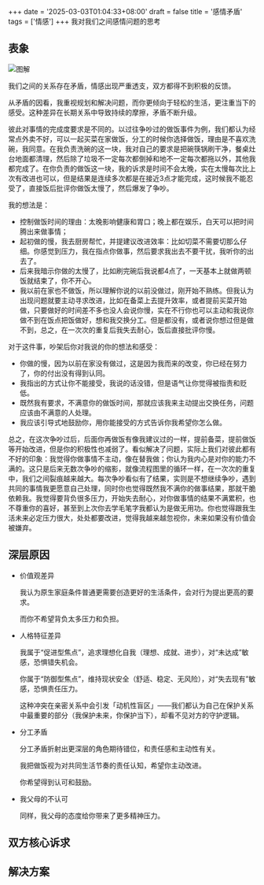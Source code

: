 +++
date = '2025-03-03T01:04:33+08:00'
draft = false
title = '感情矛盾'
tags = ['情感']
+++
我对我们之间感情问题的思考

## 表象

![图解](/情侣矛盾.svg)

我们之间的关系存在矛盾，情感出现严重透支，双方都得不到积极的反馈。

从矛盾的因看，我重视规划和解决问题，而你更倾向于轻松的生活，更注重当下的感受。这种差异在长期关系中导致持续的摩擦，矛盾不断升级。

彼此对事情的完成度要求是不同的。以过往争吵过的做饭事件为例，我们都认为经常点外卖不好，可以一起买菜在家做饭，分工的时候你选择做饭，理由是不喜欢洗碗，我同意。在我负责洗碗的这一块，我对自己的要求是把碗筷锅刷干净，餐桌灶台地面都清理，然后除了垃圾不一定每次都倒掉和地不一定每次都拖以外，其他我都完成了。在你负责的做饭这一块，我的诉求是时间不会太晚，实在太慢每次比上次有改进也可以，但是结果是连续多次都是在接近3点才能完成，这时候我不能忍受了，直接饭后批评你做饭太慢了，然后爆发了争吵。

我的想法是：
- 控制做饭时间的理由：太晚影响健康和胃口；晚上都在娱乐，白天可以把时间腾出来做事情；
- 起初做的慢，我去厨房帮忙，并提建议改进效率：比如切菜不需要切那么仔细。你感觉到压力，我在指点你做事，然后要求我出去不要干扰，我听你的出去了。
- 后来我暗示你做的太慢了，比如刷完碗后我说都4点了，一天基本上就做两顿饭就结束了，你不开心。
- 我以前在家也不做饭，所以理解你说的以前没做过，刚开始不熟练。但我认为出现问题就要主动寻求改进，比如在备菜上去提升效率，或者提前买菜开始做，只要做好的时间差不多也没人会说你慢，实在不行你也可以主动和我说你做不到在饭点把饭做好，想和我交换分工。但是都没有，或者说你想过但是做不到，总之，在一次次的重复后我失去耐心，饭后直接批评你慢。

对于这件事，吵架后你对我说的你的想法和感受：
- 你做的慢，因为以前在家没有做过，这是因为我而来的改变，你已经在努力了，你的付出没有得到认同。
- 我指出的方式让你不能接受，我说的话没错，但是语气让你觉得被指责和贬低。
- 既然我有要求，不满意你的做饭时间，那就应该我来主动提出交换任务，问题应该由不满意的人处理。
- 我应该引导式地鼓励你，用你能接受的方式告诉你我希望你怎么做。

总之，在这次争吵过后，后面你再做饭有像我建议过的一样，提前备菜，提前做饭等开始改进，但是你的积极性也减弱了。看似解决了问题，实际上我们对彼此都有不好的印象：我觉得你做事情不主动，像在替我做；你认为我内心是对你的能力不满的。这只是后来无数次争吵的缩影，就像流程图里的循环一样，在一次次的重复中，我们之间裂痕越来越大。每次争吵看似有了结果，实则是不想继续争吵，遇到共同的事情我更愿意自己处理，同时你也觉得既然我不满你的做事结果，那就干脆依赖我。我觉得要背负很多压力，开始失去耐心，对你做事情的结果不满累积，也不尊重你的喜好，甚至到上次你去学毛笔字我都认为是做无用功。你也觉得跟我生活未来必定压力很大，处处都要改进，觉得我越来越忽视你，未来如果没有价值会被嫌弃。

## 深层原因

- 价值观差异

  我认为原生家庭条件普通更需要创造更好的生活条件，会对行为提出更高的要求。
  
  而你不希望背负太多压力和负担。

- 人格特征差异
  
  我属于“促进型焦点”，追求理想化自我（理想、成就、进步），对“未达成”敏感，恐惧错失机会。

  你属于“防御型焦点”，维持现状安全（舒适、稳定、无风险），对“失去现有”敏感，恐惧责任压力。

  这种冲突在亲密关系中会引发「动机性盲区」——我们都认为自己在保护关系中最重要的部分（我保护未来，你保护当下），却看不见对方的守护逻辑。

- 分工矛盾

  分工矛盾折射出更深层的角色期待错位，和责任感和主动性有关。

  我把做饭视为对共同生活节奏的责任认知，希望你主动改进。

  你希望得到认可和鼓励。

- 我父母的不认可

  同样，我父母的态度给你带来了更多精神压力。

## 双方核心诉求
## 解决方案